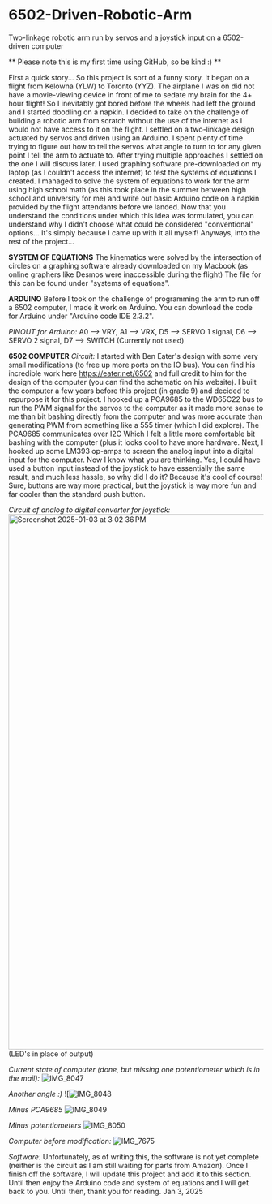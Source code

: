 # 6502-Driven-Robotic-Arm
Two-linkage robotic arm run by servos and a joystick input on a 6502-driven computer

** Please note this is my first time using GitHub, so be kind :) **

First a quick story...
So this project is sort of a funny story. It began on a flight from Kelowna (YLW) to Toronto (YYZ). The airplane I was on did not have a movie-viewing device in 
front of me to sedate my brain for the 4+ hour flight! So I inevitably got bored before the wheels had left the ground and I started doodling on a napkin. I 
decided to take on the challenge of building a robotic arm from scratch without the use of the internet as I would not have access to it on the flight. I settled 
on a two-linkage design actuated by servos and driven using an Arduino. I spent plenty of time trying to figure out how to tell the servos what angle to turn to 
for any given point I tell the arm to actuate to. After trying multiple approaches I settled on the one I will discuss later. I used graphing software pre-downloaded 
on my laptop (as I couldn't access the internet) to test the systems of equations I created. I managed to solve the system of equations to work for the arm using high 
school math (as this took place in the summer between high school and university for me) and write out basic Arduino code on a napkin provided by the flight attendants 
before we landed. Now that you understand the conditions under which this idea was formulated, you can understand why I didn't choose what could be considered 
"conventional" options... It's simply because I came up with it all myself! Anyways, into the rest of the project...


**SYSTEM OF EQUATIONS**
The kinematics were solved by the intersection of circles on a graphing software already downloaded on my Macbook (as online graphers like Desmos were inaccessible 
during the flight) The file for this can be found under "systems of equations".


**ARDUINO**
Before I took on the challenge of programming the arm to run off a 6502 computer, I made it work on Arduino. You can download the code for Arduino under 
"Arduino code IDE 2.3.2".

*PINOUT for Arduino:*
A0 --> VRY,
A1 --> VRX,
D5 --> SERVO 1 signal,
D6 --> SERVO 2 signal,
D7 --> SWITCH (Currently not used)


**6502 COMPUTER**
*Circuit:*
I started with Ben Eater's design with some very small modifications (to free up more ports on the IO bus). You can find his incredible work here https://eater.net/6502 
and full credit to him for the design of the computer (you can find the schematic on his website). I built the computer a few years before this project (in grade 9) and 
decided to repurpose it for this project. I hooked up a PCA9685 to the WD65C22 bus to run the PWM signal for the servos to the computer as it made more sense to me than 
bit bashing directly from the computer and was more accurate than generating PWM from something like a 555 timer (which I did explore). The PCA9685 communicates over 
I2C Which I felt a little more comfortable bit bashing with the computer (plus it looks cool to have more hardware. Next, I hooked up some LM393 op-amps to screen the 
analog input into a digital input for the computer. Now I know what you are thinking. Yes, I could have used a button input instead of the joystick to have essentially 
the same result, and much less hassle, so why did I do it? Because it's cool of course! Sure, buttons are way more practical, but the joystick is way more fun and far 
cooler than the standard push button.

*Circuit of analog to digital converter for joystick:*
<img width="1055" alt="Screenshot 2025-01-03 at 3 02 36 PM" src="https://github.com/user-attachments/assets/d83d7c5a-f97c-4d06-9357-834897418aff" />
(LED's in place of output)
 
 
*Current state of computer (done, but missing one potentiometer which is in the mail):*
![IMG_8047](https://github.com/user-attachments/assets/d64020fe-bd1f-4cda-ad2c-b2703acbbe1f)
 
 
*Another angle :)*
![![IMG_8048](https://github.com/user-attachments/assets/9808ecf0-ec1e-4d73-a533-89d24a3a4d41)
 
 
*Minus PCA9685*
![IMG_8049](https://github.com/user-attachments/assets/b2bb4734-af11-45cd-a3ad-81e87b539d9e)
 
 
*Minus potentiometers*
![IMG_8050](https://github.com/user-attachments/assets/696fb0ed-3183-493f-879c-08ee59bfd5eb)

 
 
*Computer before modification:*
![IMG_7675](https://github.com/user-attachments/assets/49d44b68-5b99-4ae7-b0c1-277537fd347e)
 
 
*Software:*
Unfortunately, as of writing this, the software is not yet complete (neither is the circuit as I am still waiting for parts from Amazon). Once I finish off the software, 
I will update this project and add it to this section. Until then enjoy the Arduino code and system of equations and I will get back to you. Until then, thank you for reading.
Jan 3, 2025
